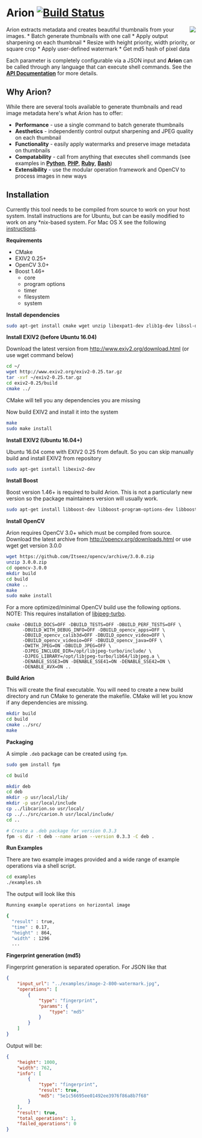 # Arion [![Build Status](https://travis-ci.org/snapwire-media/arion.svg)](https://travis-ci.org/snapwire-media/arion)
<img align="right" style="margin-left:4px;" src="https://raw.githubusercontent.com/wiki/snapwire-media/arion/images/arion-logo.png?token=ABLvVTS8ATmDqkb6_Al5kWmLIbUPJraeks5WLDi5wA%3D%3D">
Arion extracts metadata and creates beautiful thumbnails from your images. 
* Batch generate thumbnails with one call
* Apply output sharpening on each thumbnail
* Resize with height priority, width priority, or square crop
* Apply user-defined watermark
* Get md5 hash of pixel data

Each parameter is completely configurable via a JSON input and **Arion** can be called through any language that can execute shell commands. See the **[API Documentation](../../wiki/API-Documentation)** for more details.

## Why Arion?
While there are several tools available to generate thumbnails and read image metadata here's what Arion has to offer:
* **Performance** - use a single command to batch generate thumbnails
* **Aesthetics** - independently control output sharpening and JPEG quality on each thumbnail
* **Functionality** - easily apply watermarks and preserve image metadata on thumbnails
* **Compatability** - call from anything that executes shell commands (see examples in **[Python](../../wiki/Examples#python)**, **[PHP](../../wiki/Examples#php)**, **[Ruby](../../wiki/Examples#ruby)**, **[Bash](../../wiki/Examples#shell)**)
* **Extensibility** - use the modular operation framework and OpenCV to process images in new ways

## Installation
Currently this tool needs to be compiled from source to work on your host system. Install instructions are for Ubuntu, but can be easily modified to work on any *nix-based system. For Mac OS X see the following [instructions](../../wiki/Installation#mac-os-x). 

**Requirements**
* CMake
* EXIV2 0.25+
* OpenCV 3.0+
* Boost 1.46+
  * core 
  * program options 
  * timer 
  * filesystem 
  * system

**Install dependencies**

```bash
sudo apt-get install cmake wget unzip libexpat1-dev zlib1g-dev libssl-dev
```

**Install EXIV2 (before Ubuntu 16.04)**

Download the latest version from http://www.exiv2.org/download.html (or use wget command below)

```bash
cd ~/
wget http://www.exiv2.org/exiv2-0.25.tar.gz
tar -xvf ~/exiv2-0.25.tar.gz
cd exiv2-0.25/build
cmake ../
```

CMake will tell you any dependencies you are missing

Now build EXIV2 and install it into the system
```bash
make
sudo make install
```

**Install EXIV2 (Ubuntu 16.04+)**

Ubuntu 16.04 come with EXIV2 0.25 from default. So you can skip manually build and install EXIV2 from repository
```bash
sudo apt-get isntall libexiv2-dev
```

**Install Boost**

Boost version 1.46+ is required to build Arion.  This is not a particularly new version so the package maintainers version will usually work.

```bash
sudo apt-get install libboost-dev libboost-program-options-dev libboost-timer-dev libboost-filesystem-dev libboost-system-dev
```

**Install OpenCV**

Arion requires OpenCV 3.0+ which must be compiled from source.  Download the latest archive from http://opencv.org/downloads.html or use wget get version 3.0.0

```bash
wget https://github.com/Itseez/opencv/archive/3.0.0.zip
unzip 3.0.0.zip 
cd opencv-3.0.0
mkdir build
cd build
cmake ..
make
sudo make install
```

For a more optimized/minimal OpenCV build use the following options. 
NOTE: This requires installation of [libjpeg-turbo](https://github.com/libjpeg-turbo/libjpeg-turbo).  

```
cmake -DBUILD_DOCS=OFF -DBUILD_TESTS=OFF -DBUILD_PERF_TESTS=OFF \
      -DBUILD_WITH_DEBUG_INFO=OFF -DBUILD_opencv_apps=OFF \
      -DBUILD_opencv_calib3d=OFF -DBUILD_opencv_video=OFF \
      -DBUILD_opencv_videoio=OFF -DBUILD_opencv_java=OFF \
      -DWITH_JPEG=ON -DBUILD_JPEG=OFF \
      -DJPEG_INCLUDE_DIR=/opt/libjpeg-turbo/include/ \
      -DJPEG_LIBRARY=/opt/libjpeg-turbo/lib64/libjpeg.a \
      -DENABLE_SSSE3=ON -DENABLE_SSE41=ON -DENABLE_SSE42=ON \
      -DENABLE_AVX=ON ..
```

**Build Arion**

This will create the final executable. You will need to create a new build directory and run CMake to generate the makefile.  CMake will let you know if any dependencies are missing.  

```bash
mkdir build
cd build
cmake ../src/
make
```

**Packaging**

A simple `.deb` package can be created using `fpm`.

```bash
sudo gem install fpm

cd build

mkdir deb
cd deb
mkdir -p usr/local/lib/
mkdir -p usr/local/include
cp ../libcarion.so usr/local/
cp ../../src/carion.h usr/local/include/
cd ..

# Create a .deb package for version 0.3.3
fpm -s dir -t deb --name arion --version 0.3.3 -C deb .
```

**Run Examples**

There are two example images provided and a wide range of example operations via a shell script. 

```bash
cd examples
./examples.sh
```

The output will look like this

```bash
Running example operations on horizontal image

{
  "result" : true,
  "time" : 0.17,
  "height" : 864,
  "width" : 1296
  ...
```

**Fingerprint generation (md5)**

Fingerprint generation is separated operation. For JSON like that
```JSON
{
    "input_url": "../examples/image-2-800-watermark.jpg",
    "operations": [
        {
            "type": "fingerprint",
            "params": {
                "type": "md5"
            }
        }
    ]
}
```

Output will be:
```JSON
{
    "height": 1000,
    "width": 762,
    "info": [
        {
            "type": "fingerprint",
            "result": true,
            "md5": "5e1c56695ee01492ee3976f86a8b7f68"
        }
    ],
    "result": true,
    "total_operations": 1,
    "failed_operations": 0
}

```